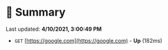 # 📖 Summary
Last updated: **4/10/2021, 3:00:49 PM**

- `GET` [https://google.com](https://google.com) - **Up** (182ms)
